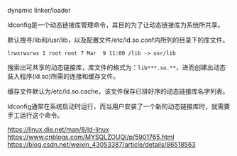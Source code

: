 dynamic linker/loader

ldconfig是一个动态链接库管理命令，其目的为了让动态链接库为系统所共享。

默认搜寻/lib和/usr/lib，以及配置文件/etc/ld.so.conf内所列的目录下的库文件。

    lrwxrwxrwx 1 root root 7 Mar  9 11:00 /lib -> usr/lib


搜索出可共享的动态链接库，库文件的格式为：`lib***.so.**`，进而创建出动态装入程序(ld.so)所需的连接和缓存文件。

缓存文件默认为/etc/ld.so.cache，该文件保存已排好序的动态链接库名字列表。

ldconfig通常在系统启动时运行，而当用户安装了一个新的动态链接库时，就需要手工运行这个命令。


https://linux.die.net/man/8/ld-linux
https://www.cnblogs.com/MYSQLZOUQI/p/5901765.html
https://blog.csdn.net/weixin_43053387/article/details/86518563



